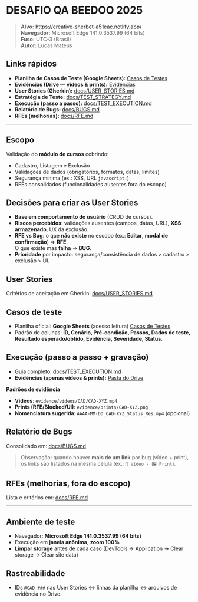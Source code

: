 # DESAFIO QA BEEDOO 2025

> **Alvo:** https://creative-sherbet-a51eac.netlify.app/  
> **Navegador:** Microsoft Edge 141.0.3537.99 (64 bits)  
> **Fuso:** UTC-3 (Brasil)  
> **Autor:** Lucas Mateus

##  Links rápidos
- **Planilha de Casos de Teste (Google Sheets):** [Casos de Testes](https://docs.google.com/spreadsheets/d/1IFP406HxHvCxfDRIIRIK-XRMz3UyOoBAmabWJq3toE0/edit?usp=sharing)
- **Evidências (Drive — vídeos & prints):** [Evidências](https://drive.google.com/drive/folders/1FvXUU9q3M5sd4BVJ_PCg9cts4X8uClsu?usp=drive_link)
- **User Stories (Gherkin):** [docs/USER_STORIES.md](docs/USER_STORIES.md)
- **Estratégia de Teste:** [docs/TEST_STRATEGY.md](docs/TEST_STRATEGY.md)
- **Execução (passo a passo):** [docs/TEST_EXECUTION.md](docs/TEST_EXECUTION.md)
- **Relatório de Bugs:** [docs/BUGS.md](docs/BUGS.md)
- **RFEs (melhorias):** [docs/RFE.md](docs/RFE.md)

---

##  Escopo
Validação do **módulo de cursos** cobrindo:
- Cadastro, Listagem e Exclusão
- Validações de dados (obrigatórios, formatos, datas, limites)
- Segurança mínima (ex.: XSS, URL `javascript:`)
- RFEs consolidados (funcionalidades ausentes fora do escopo)

##  Decisões para criar as User Stories
- **Base em comportamento do usuário** (CRUD de cursos).
- **Riscos percebidos**: validações ausentes (campos, datas, URL), **XSS armazenado**, UX da exclusão.
- **RFE vs Bug**: o que **não existe** no escopo (ex.: **Editar**, **modal de confirmação**) ⇒ **RFE**.  
  O que existe mas **falha** ⇒ **BUG**.
- **Prioridade** por impacto: segurança/consistência de dados > cadastro > exclusão > UI.

##  User Stories
Critérios de aceitação em Gherkin: [docs/USER_STORIES.md](docs/USER_STORIES.md)

##  Casos de teste
- Planilha oficial: **Google Sheets** (acesso leitura) [Casos de Testes](https://docs.google.com/spreadsheets/d/1IFP406HxHvCxfDRIIRIK-XRMz3UyOoBAmabWJq3toE0/edit?usp=sharing)
- Padrão de colunas: **ID, Cenário, Pré-condição, Passos, Dados de teste, Resultado esperado/obtido, Evidência, Severidade, Status**.

##  Execução (passo a passo + gravação)
- Guia completo: [docs/TEST_EXECUTION.md](docs/TEST_EXECUTION.md)
- **Evidências (apenas vídeos & prints):** [Pasta do Drive](https://drive.google.com/drive/folders/1mdZ4u2FHJHIT4UhbbGnn7J3cnabul3ny?usp=drive_link)

**Padrões de evidência**
- **Vídeos**: `evidence/videos/CAD/CAD-XYZ.mp4`
- **Prints (RFE/Blocked/UI)**: `evidence/prints/CAD-XYZ.png`
- **Nomenclatura sugerida**: `AAAA-MM-DD_CAD-XYZ_Status_Res.mp4` (opcional)

##  Relatório de Bugs
Consolidado em: [docs/BUGS.md](docs/BUGS.md)  
> Observação: quando houver **mais de um link** por bug (vídeo + print), os links são listados na mesma célula (ex.: `🎥 Vídeo · 🖼️ Print`).

##  RFEs (melhorias, fora do escopo)
Lista e critérios em: [docs/RFE.md](docs/RFE.md)

---

##  Ambiente de teste
- Navegador: **Microsoft Edge 141.0.3537.99 (64 bits)**
- Execução em **janela anônima**, **zoom 100%**
- **Limpar storage** antes de cada caso (DevTools → Application → Clear storage → Clear site data)

##  Rastreabilidade
- IDs `@CAD-###` nas User Stories ↔ linhas da planilha ↔ arquivos de evidência no Drive.

